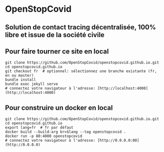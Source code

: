 # OpenStopCovid
## Solution de contact tracing décentralisée, 100% libre et issue de la société civile

## Pour faire tourner ce site en local
```
git clone https://github.com/OpenStopCovid/openstopcovid.github.io.git
cd openstopcovid.github.io
git checkout fr  # optionnel: sélectionnez une branche existante (fr, en ou master)
bundle install
bundle exec jekyll serve
# connectez votre navigateur à l'adresse: [http://localhost:4000](http://localhost:4000)
```

## Pour construire un docker en local
```
git clone https://github.com/OpenStopCovid/openstopcovid.github.io.git
cd openstopcovid.github.io
export lang=fr  # fr par défaut
docker build --build-arg br=$lang --tag openstopcovid .
docker run -p 80:4000 openstopcovid
# connectez votre navigateur à l'adresse: [http://0.0.0.0:80](http://0.0.0.0)
```

